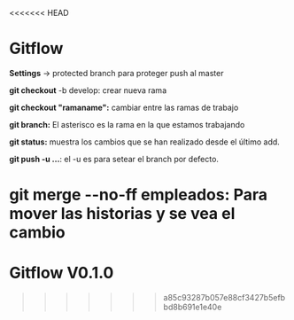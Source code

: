 <<<<<<< HEAD
# Gitflow 
**Settings** -> protected branch para proteger push al master

**git checkout** -b develop: crear nueva rama

**git checkout "ramaname":** cambiar entre las ramas de trabajo

**git branch:** El asterisco es la rama en la que estamos trabajando

**git status:** muestra los cambios que se han realizado desde el último add.

**git push -u ...**: el -u es para setear el branch por defecto.

**git merge --no-ff empleados**: Para mover las historias y se vea el cambio
=======
# Gitflow V0.1.0
>>>>>>> a85c93287b057e88cf3427b5efbbd8b691e1e40e
